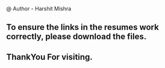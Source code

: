 @ Author - Harshit Mishra

## To ensure the links in the resumes work correctly, please download the files.
## ThankYou For visiting.
